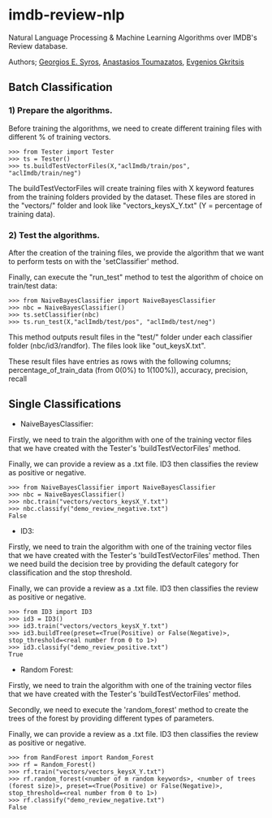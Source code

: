 # imdb-review-nlp
Natural Language Processing &amp; Machine Learning Algorithms over IMDB's Review database.

Authors; [Georgios E. Syros](https://www.github.com/gsiros "Georgios' GitHub"), [Anastasios Toumazatos](https://www.github.com/toumazatos "Tasos' GitHub"), [Evgenios Gkritsis](https://www.github.com/eGkritsis "Evgenios' GitHub")


## Batch Classification

### 1) Prepare the algorithms.

Before training the algorithms, we need to create different
training files with different % of training vectors.

```
>>> from Tester import Tester
>>> ts = Tester()
>>> ts.buildTestVectorFiles(X,"aclImdb/train/pos", "aclImdb/train/neg")
```

The buildTestVectorFiles will create training files with X keyword features
from the training folders provided by the dataset. These files are stored 
in the "vectors/" folder and look like "vectors_keysX_Y.txt" (Y = percentage of training data). 

### 2) Test the algorithms.

After the creation of the training files, we provide the algorithm that we
want to perform tests on with the 'setClassifier' method. 

Finally, can execute the "run_test" method
to test the algorithm of choice on train/test data:

```
>>> from NaiveBayesClassifier import NaiveBayesClassifier
>>> nbc = NaiveBayesClassifier()
>>> ts.setClassifier(nbc)
>>> ts.run_test(X,"aclImdb/test/pos", "aclImdb/test/neg")
```

This method outputs result files in the "test/" folder under
each classifier folder (nbc/id3/randfor). The files look like
"out_keysX.txt".

These result files have entries as rows with the following columns;
percentage_of_train_data (from 0(0%) to 1(100%)), accuracy, precision, recall

## Single Classifications

 - NaiveBayesClassifier:

 Firstly, we need to train the algorithm with one of the training vector
 files that we have created with the Tester's 'buildTestVectorFiles' method.

 Finally, we can provide a review as a .txt file. ID3 then classifies the 
 review as positive or negative.
 ```
 >>> from NaiveBayesClassifier import NaiveBayesClassifier
 >>> nbc = NaiveBayesClassifier()
 >>> nbc.train("vectors/vectors_keysX_Y.txt")
 >>> nbc.classify("demo_review_negative.txt")
 False
 ```

 - ID3:

 Firstly, we need to train the algorithm with one of the training vector
 files that we have created with the Tester's 'buildTestVectorFiles' method.
 Then we need build the decision tree by providing the default category for
 classification and the stop threshold.

 Finally, we can provide a review as a .txt file. ID3 then classifies the 
 review as positive or negative.
 ```
 >>> from ID3 import ID3
 >>> id3 = ID3()
 >>> id3.train("vectors/vectors_keysX_Y.txt")
 >>> id3.buildTree(preset=<True(Positive) or False(Negative)>, stop_threshold=<real number from 0 to 1>)
 >>> id3.classify("demo_review_positive.txt")
 True
 ```

 - Random Forest:

 Firstly, we need to train the algorithm with one of the training vector
 files that we have created with the Tester's 'buildTestVectorFiles' method.

 Secondly, we need to execute the 'random_forest' method to create the trees
 of the forest by providing different types of parameters.

 Finally, we can provide a review as a .txt file. ID3 then classifies the 
 review as positive or negative.
 ```
 >>> from RandForest import Random_Forest
 >>> rf = Random_Forest()
 >>> rf.train("vectors/vectors_keysX_Y.txt")
 >>> rf.random_forest(<number of m random keywords>, <number of trees (forest size)>, preset=<True(Positive) or False(Negative)>, stop_threshold=<real number from 0 to 1>)
 >>> rf.classify("demo_review_negative.txt")
 False
 ```
